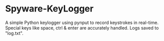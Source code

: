 # Spyware-KeyLogger
A simple Python keylogger using pynput to record keystrokes in real-time. Special keys like space, ctrl &amp; enter are accurately handled. Logs saved to "log.txt".
